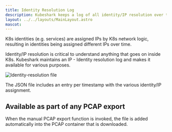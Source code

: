 ```yaml
---
title: Identity Resolution Log
description: Kubeshark keeps a log of all identity/IP resolution over time.
layout: ../../layouts/MainLayout.astro
mascot:
---
```

K8s identities (e.g. services) are assigned IPs by K8s network logic, resulting in identities being assigned different IPs over time. 

Identity/IP resolution is critical to understand anything that goes on inside K8s. Kubeshark maintains an IP - Identity resolution log and makes it available for various purposes. 

![Identity-resolution file](/name-resolution.png)

The JSON file includes an entry per timestamp with the various identity/IP assignment.

## Available as part of any PCAP export

When the manual PCAP export function is invoked, the file is added automatically into the PCAP container that is downloaded.
